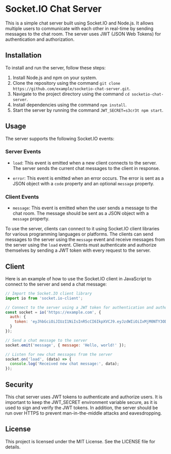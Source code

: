 # Socket.IO Chat Server

This is a simple chat server built using Socket.IO and Node.js. It allows multiple users to communicate with each other in real-time by sending messages to the chat room. The server uses JWT (JSON Web Tokens) for authentication and authorization.

## Installation

To install and run the server, follow these steps:

1. Install Node.js and npm on your system.
2. Clone the repository using the command `git clone https://github.com/example/socketio-chat-server.git`.
3. Navigate to the project directory using the command `cd socketio-chat-server`.
4. Install dependencies using the command `npm install`.
5. Start the server by running the command `JWT_SECRET=s3cr3t npm start`.

## Usage

The server supports the following Socket.IO events:

### Server Events

- `load`: This event is emitted when a new client connects to the server. The server sends the current chat messages to the client in response.

- `error`: This event is emitted when an error occurs. The error is sent as a JSON object with a `code` property and an optional `message` property.

### Client Events

- `message`: This event is emitted when the user sends a message to the chat room. The message should be sent as a JSON object with a `message` property.

To use the server, clients can connect to it using Socket.IO client libraries for various programming languages or platforms. The clients can send messages to the server using the `message` event and receive messages from the server using the `load` event. Clients must authenticate and authorize themselves by sending a JWT token with every request to the server.

## Client

Here is an example of how to use the Socket.IO client in JavaScript to connect to the server and send a chat message:

```javascript
// Import the Socket.IO client library
import io from 'socket.io-client';

// Connect to the server using a JWT token for authentication and authorization
const socket = io('https://example.com', {
  auth: {
    token: 'eyJhbGciOiJIUzI1NiIsInR5cCI6IkpXVCJ9.eyJzdWIiOiIxMjM0NTY3ODkwIiwibmFtZSI6IkpvaG4gRG9lIiwiaWF0IjoxNTE2MjM5MDIyfQ.SflKxwRJSMeKKF2QT4fwpMeJf36POk6yJV_adQssw5c',
  }
});

// Send a chat message to the server
socket.emit('message', { message: 'Hello, world!' });

// Listen for new chat messages from the server
socket.on('load', (data) => {
  console.log('Received new chat message:', data);
});
```

## Security

This chat server uses JWT tokens to authenticate and authorize users. It is important to keep the JWT_SECRET environment variable secure, as it is used to sign and verify the JWT tokens. In addition, the server should be run over HTTPS to prevent man-in-the-middle attacks and eavesdropping.

## License

This project is licensed under the MIT License. See the LICENSE file for details.
